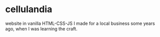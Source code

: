 # cellulandia
website in vanilla HTML-CSS-JS I made for a local business some years ago, when I was learning the craft.

